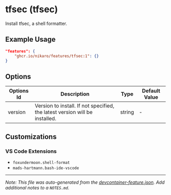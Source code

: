
# tfsec (tfsec)

Install tfsec, a shell formatter.

## Example Usage

```json
"features": {
    "ghcr.io/nikaro/features/tfsec:1": {}
}
```

## Options

| Options Id | Description | Type | Default Value |
|-----|-----|-----|-----|
| version | Version to install. If not specified, the latest version will be installed. | string | - |

## Customizations

### VS Code Extensions

- `foxundermoon.shell-format`
- `mads-hartmann.bash-ide-vscode`



---

_Note: This file was auto-generated from the [devcontainer-feature.json](https://github.com/nikaro/features/blob/main/src/tfsec/devcontainer-feature.json).  Add additional notes to a `NOTES.md`._
